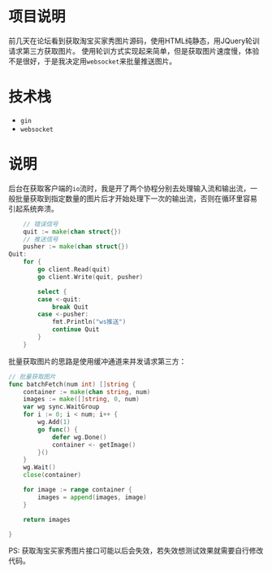 # 项目说明
前几天在论坛看到获取淘宝买家秀图片源码，使用HTML纯静态，用JQuery轮训请求第三方获取图片。
使用轮训方式实现起来简单，但是获取图片速度慢，体验不是很好，于是我决定用`websocket`来批量推送图片。

# 技术栈
* `gin`
* `websocket`

# 说明
后台在获取客户端的`io`流时，我是开了两个协程分别去处理输入流和输出流，一般批量获取到指定数量的图片后才开始处理下一次的输出流，否则在循环里容易
引起系统奔溃。
```go
	// 错误信号
	quit := make(chan struct{})
	// 推送信号
	pusher := make(chan struct{})
Quit:
	for {
		go client.Read(quit)
		go client.Write(quit, pusher)

		select {
		case <-quit:
			break Quit
		case <-pusher:
			fmt.Println("ws推送")
			continue Quit
		}
	}
```

批量获取图片的思路是使用缓冲通道来并发请求第三方：

```go
// 批量获取图片
func batchFetch(num int) []string {
	container := make(chan string, num)
	images := make([]string, 0, num)
	var wg sync.WaitGroup
	for i := 0; i < num; i++ {
		wg.Add(1)
		go func() {
			defer wg.Done()
			container <- getImage()
		}()
	}
	wg.Wait()
	close(container)

	for image := range container {
		images = append(images, image)
	}

	return images

}
```

PS: 获取淘宝买家秀图片接口可能以后会失效，若失效想测试效果就需要自行修改代码。